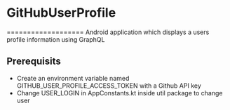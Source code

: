 # GitHubUserProfile
===================
Android application which displays a users profile information using GraphQL

Prerequisits
------------
- Create an environment variable named GITHUB_USER_PROFILE_ACCESS_TOKEN with a Github API key
- Change USER_LOGIN in AppConstants.kt inside util package to change user

